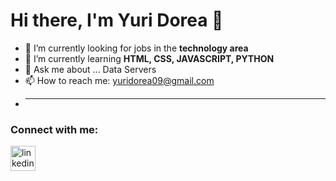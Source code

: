 # Hi there, I'm Yuri Dorea 👋

<!--
**suNshiNexe/suNshiNexe** is a ✨ _special_ ✨ repository because its `README.md` (this file) appears on your GitHub profile.

Here are some ideas to get you started:

###- 🔭 I’m currently working on ...
- 🌱 I’m currently learning ...
- 👯 I’m looking to collaborate on ...
- 🤔 I’m looking for help with ...
- 💬 Ask me about ...
- 📫 How to reach me: ...
- 😄 Pronouns: ...
- ⚡ Fun fact: ...
-->
<!-- SOBRE -->
- 🔭 I’m currently looking for jobs in the <b>technology area</b>
- 🌱 I’m currently learning <b>HTML, CSS, JAVASCRIPT, PYTHON</b>
- 💬 Ask me about ... Data Servers
- 📫 How to reach me: yuridorea09@gmail.com
- <hr>
<h3 align="left"> Connect with me: </h3>
<!-- LINKEDIN -->
<p align="left"><a href="https://www.linkedin.com/in/yuriviana/" target="_blank" ><img src="https://cdn.jsdelivr.net/gh/devicons/devicon/icons/linkedin/linkedin-original.svg"   alt="linkedin" width="40" height="40" /></a></p>
<!-- LINGUAGENS -->
